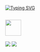 <a href="https://git.io/typing-svg"><img src="https://readme-typing-svg.demolab.com?font=Fredoka+one&pause=1000&color=F7CAE4&center=true&vCenter=true&width=435&lines=Hello+World+%E2%99%A1+%E0%BB%92%EA%92%B0%E0%BE%80%E0%BD%B2%E3%85%85%C2%B4+%CB%98+%60+%E2%91%85+%EA%92%B1%E0%BE%80%E0%BD%B2%E1%83%90" alt="Typing SVG" /></a>

## <img height="50" src="https://raw.githubusercontent.com/innng/innng/master/assets/kyubey.gif"/>
[![](https://img.shields.io/badge/-linkedin-0073B1?style=flat-square)](http://linkedin.com/in/ingridrosselis) [![](https://img.shields.io/badge/-twitter-1C9CEA?style=flat-square)](https://twitter.com/@_fluffyeri) 
